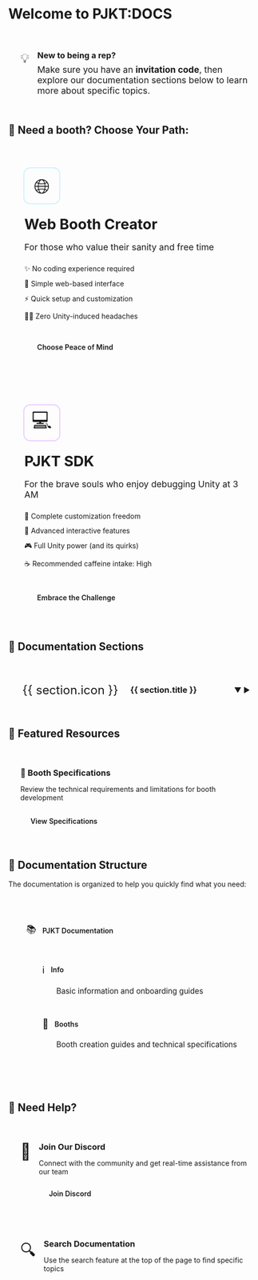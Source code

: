 # Welcome to PJKT:DOCS

<script setup>
import { ref, onMounted } from 'vue'

const sections = ref([
  {
    id: 'booths',
    title: 'Booth Development',
    icon: '🏪',
    description: 'Everything you need to know about creating and submitting booths',
    pages: [
      { title: 'Getting Started with SDK', path: '/booths/getting-started-with-sdk' },
      { title: 'Specifications', path: '/booths/specifications' },
      { title: 'Web Booth Creator', path: '/booths/web-booth-creator' },
      { title: 'Components', path: '/booths/components' }
    ]
  },
])

const activeSection = ref(null)

function setActiveSection(id) {
  activeSection.value = activeSection.value === id ? null : id
}

onMounted(() => {
  // Automatically expand the first section
  if (sections.value.length > 0) {
    activeSection.value = sections.value[0].id
  }
})
</script>

<div class="welcome-page">
      <div class="doc-overview">
        <div class="overview-callout">
          <div class="callout-icon">💡</div>
          <div class="callout-content">
            <h3>New to being a rep?</h3>
            <p>Make sure you have an <B>invitation code</B>, then explore our documentation sections below to learn more about specific topics.</p>
          </div>
        </div>
      </div>

## 🎨 Need a booth? Choose Your Path:

<div class="options-grid">
  <div class="option-card web-booth">
    <div class="option-icon">🌐</div>
    <div class="option-content">
      <h3>Web Booth Creator</h3>
      <p class="option-desc">For those who value their sanity and free time</p>
      <ul class="feature-list">
        <li>✨ No coding experience required</li>
        <li>🎯 Simple web-based interface</li>
        <li>⚡ Quick setup and customization</li>
        <li>🧘‍♂️ Zero Unity-induced headaches</li>
      </ul>
      <a href="/booths/web-booth-creator" class="action-button web-button">Choose Peace of Mind</a>
    </div>
  </div>

  <div class="option-card sdk-booth">
    <div class="option-icon">💻</div>
    <div class="option-content">
      <h3>PJKT SDK</h3>
      <p class="option-desc">For the brave souls who enjoy debugging Unity at 3 AM</p>
      <ul class="feature-list">
        <li>🎨 Complete customization freedom</li>
        <li>🔧 Advanced interactive features</li>
        <li>🎮 Full Unity power (and its quirks)</li>
        <li>☕ Recommended caffeine intake: High</li>
      </ul>
      <a href="/booths/getting-started-with-sdk" class="action-button sdk-button">Embrace the Challenge</a>
    </div>
  </div>
</div>


## 🧭 Documentation Sections

<div class="sections-container">
  <div v-for="section in sections" :key="section.id" class="section-card">
    <div class="section-header" @click="setActiveSection(section.id)">
      <div class="section-icon">{{ section.icon }}</div>
      <h3 class="section-title">{{ section.title }}</h3>
      <div class="section-expander" :class="{ 'expanded': activeSection === section.id }">
        <span v-if="activeSection === section.id">▼</span>
        <span v-else>▶</span>
      </div>
    </div>
    <div class="section-content" :class="{ 'expanded': activeSection === section.id }">
      <p class="section-description">{{ section.description }}</p>
      <div v-if="section.pages.length > 0" class="pages-list">
        <h4>Pages included:</h4>
        <ul>
          <li v-for="page in section.pages" :key="page.path">
            <a :href="page.path">{{ page.title }}</a>
          </li>
        </ul>
      </div>
      <div v-else class="coming-soon">
        <span>More content coming soon!</span>
      </div>
    </div>
  </div>
</div>

## 🌟 Featured Resources

<div class="featured-grid">
  <div class="featured-card">
    <div class="featured-content">
      <h3>📐 Booth Specifications</h3>
      <p>Review the technical requirements and limitations for booth development</p>
      <div class="featured-link">
        <a href="/booths/specifications">View Specifications</a>
      </div>
    </div>
  </div>

</div>

## 📝 Documentation Structure

The documentation is organized to help you quickly find what you need:

<div class="structure-diagram">
  <div class="structure-node root">
    <div class="node-content">
      <div class="node-icon">📚</div>
      <div class="node-label">PJKT Documentation</div>
    </div>
    <div class="structure-branches">
      <div class="structure-branch">
        <div class="branch-line"></div>
        <div class="structure-node">
          <div class="node-content">
            <div class="node-icon">ℹ️</div>
            <div class="node-label">Info</div>
          </div>
          <div class="node-details">Basic information and onboarding guides</div>
        </div>
      </div>
      <div class="structure-branch">
        <div class="branch-line"></div>
        <div class="structure-node">
          <div class="node-content">
            <div class="node-icon">🏪</div>
            <div class="node-label">Booths</div>
          </div>
          <div class="node-details">Booth creation guides and technical specifications</div>
        </div>
      </div>
      <!-- <div class="structure-branch">
        <div class="branch-line"></div>
        <div class="structure-node">
          <div class="node-content">
            <div class="node-icon">🧩</div>
            <div class="node-label">Components</div>
          </div>
          <div class="node-details">Reusable UI and functional components</div>
        </div>
      </div> -->
    </div>
  </div>
</div>

## 📌 Need Help?

<div class="help-container">
  <div class="help-card">
    <div class="help-icon">💬</div>
    <div class="help-content">
      <h3>Join Our Discord</h3>
      <p>Connect with the community and get real-time assistance from our team</p>
      <a href="https://discord.com/invite/pjkt" class="help-button" target="_blank">Join Discord</a>
    </div>
  </div>
  <div class="help-card">
    <div class="help-icon">🔍</div>
    <div class="help-content">
      <h3>Search Documentation</h3>
      <p>Use the search feature at the top of the page to find specific topics</p>
    </div>
  </div>
</div>

</div>

<style scoped>
.welcome-page {
  width: 100%;
  max-width: 100%;
}

.welcome-hero {
  padding: 3rem 2rem;
  margin: 1rem 0 2.5rem;
  text-align: center;
  background: linear-gradient(135deg, var(--vp-c-bg-soft) 0%, var(--vp-c-bg) 100%);
  border-radius: 12px;
  border: 1px solid var(--vp-c-divider);
  position: relative;
  overflow: hidden;
}

.welcome-hero::before {
  content: '';
  position: absolute;
  top: 0;
  left: 0;
  right: 0;
  bottom: 0;
  background: radial-gradient(circle at top right, rgba(125, 125, 255, 0.05), transparent 70%);
  pointer-events: none;
}

.hero-content {
  position: relative;
  z-index: 1;
  max-width: 800px;
  margin: 0 auto;
}

.hero-logo {
  margin-bottom: 1.5rem;
}

.logo-image {
  max-height: 80px;
  max-width: 100%;
}

.hero-content h1 {
  font-size: 2.5rem;
  font-weight: 700;
  margin-bottom: 1rem;
  background: linear-gradient(120deg, var(--vp-c-brand) 0%, var(--vp-c-brand-light) 100%);
  -webkit-background-clip: text;
  -webkit-text-fill-color: transparent;
}

.hero-tagline {
  font-size: 1.2rem;
  color: var(--vp-c-text-2);
  margin: 0;
}

.doc-overview {
  margin: 2rem 0;
}

.doc-overview p {
  font-size: 1.1rem;
  margin-bottom: 1.5rem;
}

.overview-callout {
  display: flex;
  gap: 1rem;
  padding: 1.5rem;
  background: var(--vp-c-bg-soft);
  border-radius: 8px;
  border-left: 4px solid var(--vp-c-brand);
}

.callout-icon {
  font-size: 1.6rem;
}

.callout-content h3 {
  margin-top: 0;
  margin-bottom: 0.5rem;
}

.callout-content p {
  margin: 0;
}

.sections-container {
  display: flex;
  flex-direction: column;
  gap: 1rem;
  margin: 2rem 0;
}

.section-card {
  background: var(--vp-c-bg-soft);
  border-radius: 8px;
  border: 1px solid var(--vp-c-divider);
  overflow: hidden;
}

.section-header {
  display: flex;
  align-items: center;
  padding: 1.25rem;
  cursor: pointer;
  transition: background-color 0.2s ease;
}

.section-header:hover {
  background: var(--vp-c-bg-mute);
}

.section-icon {
  font-size: 1.5rem;
  margin-right: 1rem;
  padding: 0.5rem;
  background: var(--vp-c-bg);
  border-radius: 8px;
  display: flex;
  align-items: center;
  justify-content: center;
}

.section-title {
  flex-grow: 1;
  margin: 0;
}

.section-expander {
  font-size: 0.9rem;
  color: var(--vp-c-text-2);
}

.section-content {
  max-height: 0;
  overflow: hidden;
  transition: max-height 0.3s ease, padding 0.3s ease;
}

.section-content.expanded {
  max-height: 500px;
  padding: 0 1.25rem 1.25rem;
}

.section-description {
  color: var(--vp-c-text-2);
  margin-top: 0;
}

.pages-list h4 {
  margin: 1rem 0 0.5rem;
  font-size: 1rem;
  font-weight: 600;
}

.pages-list ul {
  margin: 0.5rem 0;
  padding-left: 1.5rem;
}

.pages-list li {
  margin: 0.35rem 0;
}

.coming-soon {
  margin-top: 0.75rem;
  padding: 0.75rem;
  background: var(--vp-c-bg);
  border-radius: 6px;
  font-style: italic;
  color: var(--vp-c-text-2);
  text-align: center;
}

.featured-grid {
  display: grid;
  grid-template-columns: repeat(auto-fit, minmax(280px, 1fr));
  gap: 1.5rem;
  margin: 2rem 0;
}

.featured-card {
  background: var(--vp-c-bg-soft);
  border-radius: 8px;
  border: 1px solid var(--vp-c-divider);
  padding: 1.5rem;
  transition: transform 0.2s ease, box-shadow 0.2s ease;
}

.featured-card:hover {
  transform: translateY(-2px);
  box-shadow: 0 4px 12px rgba(0,0,0,0.1);
  border-color: var(--vp-c-brand);
}

.featured-content h3 {
  margin-top: 0;
  margin-bottom: 0.75rem;
}

.featured-content p {
  color: var(--vp-c-text-2);
  margin-bottom: 1.25rem;
}

.featured-link a {
  display: inline-block;
  padding: 0.6rem 1.2rem;
  background: var(--vp-c-brand);
  color: var(--vp-c-bg) !important; /* Changed from white to background color for better contrast */
  text-decoration: none;
  border-radius: 6px;
  font-weight: 600; /* Increased from 500 to 600 for better readability */
  transition: all 0.2s ease;
  border: 1px solid transparent;
}

.featured-link a:hover {
  background: linear-gradient(90deg, var(--pjkt-yellow), #FFD700);
  color: var(--vp-c-black) !important;
  transform: translateY(-2px);
  box-shadow: 0 4px 12px rgba(255, 228, 0, 0.3);
}

.structure-diagram {
  margin: 2rem 0;
  padding: 1.5rem;
  background: var(--vp-c-bg-soft);
  border-radius: 8px;
}

.structure-node {
  margin-bottom: 1rem;
}

.structure-node.root {
  margin-bottom: 2rem;
}

.node-content {
  display: flex;
  align-items: center;
  gap: 0.75rem;
  padding: 0.75rem;
  background: var(--vp-c-bg);
  border-radius: 6px;
  border: 1px solid var(--vp-c-divider);
}

.node-icon {
  font-size: 1.2rem;
}

.node-label {
  font-weight: 600;
}

.node-details {
  margin-top: 0.5rem;
  margin-left: 2.5rem;
  font-size: 0.95rem;
  color: var(--vp-c-text-2);
}

.structure-branches {
  margin-top: 1.5rem;
  margin-left: 2rem;
  display: flex;
  flex-direction: column;
  gap: 1rem;
}

.structure-branch {
  position: relative;
}

.branch-line {
  position: absolute;
  left: -1rem;
  top: 0;
  bottom: 0;
  width: 2px;
  background: var(--vp-c-divider);
}

.structure-branch:last-child .branch-line {
  height: 50%;
}

.help-container {
  display: grid;
  grid-template-columns: repeat(auto-fit, minmax(280px, 1fr));
  gap: 1.5rem;
  margin: 2rem 0;
}

.help-card {
  display: flex;
  gap: 1rem;
  padding: 1.5rem;
  background: var(--vp-c-bg-soft);
  border-radius: 8px;
  border: 1px solid var(--vp-c-divider);
}

.help-icon {
  font-size: 2rem;
}

.help-content h3 {
  margin-top: 0;
  margin-bottom: 0.5rem;
}

.help-content p {
  margin-bottom: 1rem;
  color: var(--vp-c-text-2);
}

.help-button {
  display: inline-block;
  padding: 0.6rem 1.2rem;
  background: var(--vp-c-brand);
  color: var(--vp-c-bg) !important; /* Changed from white to background color for better contrast */
  text-decoration: none;
  border-radius: 6px;
  font-weight: 600; /* Increased from 500 to 600 for better readability */
  transition: all 0.2s ease;
  border: 1px solid transparent;
}

.help-button:hover {
  background: var(--vp-c-brand-dark);
  color: var(--vp-c-bg) !important;
}

.options-grid {
  display: grid;
  grid-template-columns: repeat(auto-fit, minmax(300px, 1fr));
  gap: 2rem;
  margin: 2rem 0;
}

.option-card {
  background: var(--vp-c-bg-soft);
  border-radius: 12px;
  padding: 2rem;
  transition: transform 0.3s ease, box-shadow 0.3s ease;
  position: relative;
  overflow: hidden;
  border: 1px solid var(--vp-c-divider);
}

.web-booth {
  border-left: 4px solid var(--pjkt-cyan);
}

.sdk-booth {
  border-left: 4px solid var(--pjkt-purple);
}

.option-card:hover {
  transform: translateY(-4px);
}

.web-booth:hover {
  box-shadow: 0 8px 24px rgba(0, 198, 255, 0.15);
}

.sdk-booth:hover {
  box-shadow: 0 8px 24px rgba(160, 4, 255, 0.15);
}

.option-icon {
  font-size: 2.5rem;
  margin-bottom: 1.5rem;
  width: 70px;
  height: 70px;
  display: flex;
  align-items: center;
  justify-content: center;
  border-radius: 12px;
  transition: transform 0.3s ease, background-color 0.3s ease;
  background: var(--vp-c-bg);
}

.web-booth .option-icon {
  box-shadow: 0 0 0 2px rgba(0, 198, 255, 0.2);
}

.sdk-booth .option-icon {
  box-shadow: 0 0 0 2px rgba(160, 4, 255, 0.2);
}

.web-booth:hover .option-icon {
  transform: scale(1.05);
  background-color: rgba(0, 198, 255, 0.1);
}

.sdk-booth:hover .option-icon {
  transform: scale(1.05);
  background-color: rgba(160, 4, 255, 0.1);
}

.option-content h3 {
  margin: 0 0 0.75rem;
  color: var(--vp-c-text-1);
  font-size: 1.8rem;
  transition: color 0.3s ease;
}

.web-booth:hover h3 {
  background: linear-gradient(90deg, var(--pjkt-cyan), #00ffc6);
  background-clip: text;
  -webkit-background-clip: text;
  color: transparent;
  text-shadow: 0 2px 12px rgba(0, 198, 255, 0.2);
}

.sdk-booth:hover h3 {
  background: linear-gradient(90deg, var(--pjkt-purple), #ff0080);
  background-clip: text;
  -webkit-background-clip: text;
  color: transparent;
  text-shadow: 0 2px 12px rgba(160, 4, 255, 0.2);
}

.option-desc {
  color: var(--vp-c-text-2);
  margin-bottom: 1.5rem;
  font-size: 1.1rem;
}

.feature-list {
  list-style: none;
  padding: 0;
  margin: 0 0 2rem;
}

.feature-list li {
  margin: 0.75rem 0;
  color: var(--vp-c-text-1);
  display: flex;
  align-items: center;
  gap: 0.5rem;
}

.action-button {
  display: inline-block;
  padding: 0.8rem 1.6rem;
  border-radius: 8px;
  text-decoration: none;
  font-weight: 600;
  transition: all 0.3s ease;
  color: var(--vp-c-black);
  position: relative;
  overflow: hidden;
  text-shadow: none;
}

.web-button {
  background-color: var(--pjkt-cyan);
}

.sdk-button {
  background-color: var(--pjkt-purple);
}

.action-button:hover {
  transform: translateY(-2px);
  color: var(--vp-c-black); /* Ensuring high contrast on hover */
}

.web-button:hover {
  box-shadow: 0 4px 12px rgba(0, 198, 255, 0.3);
  background: linear-gradient(90deg, var(--pjkt-cyan), #00ffc6);
}

.sdk-button:hover {
  box-shadow: 0 4px 12px rgba(160, 4, 255, 0.3);
  background: linear-gradient(90deg, var(--pjkt-purple), #ff0080);
}

.action-button:active {
  transform: translateY(0);
  box-shadow: 0 2px 6px rgba(0, 0, 0, 0.15);
}

@media (max-width: 640px) {
  .options-grid {
    grid-template-columns: 1fr;
  }
  
  .option-card {
    padding: 1.5rem;
  }
  
  .option-icon {
    width: 60px;
    height: 60px;
    font-size: 2rem;
    margin-bottom: 1rem;
  }
}

@media (max-width: 768px) {
  .welcome-hero {
    padding: 2rem 1rem;
  }
  
  .hero-content h1 {
    font-size: 2rem;
  }
  
  .hero-tagline {
    font-size: 1rem;
  }
  
  .overview-callout {
    flex-direction: column;
  }
  
  .structure-diagram {
    overflow-x: auto;
  }
}
</style>